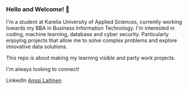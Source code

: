 ### Hello and Welcome! 👋

I'm a student at Karelia University of Applied Sciences, currently working towards my BBA in Business Information Technology. I'm interested in coding, machine learning, database and cyber security. Particularly enjoying projects that allow me to solve complex problems and explore innovative data solutions.

This repo is about making my learning visible and party work projects.

I'm always looking to connect!

LinkedIn [Anssi Laitinen](https://www.linkedin.com/in/anssi-laitinen-93a963269)
<!--
**AnssiIlari/Anssiilari** is a ✨ _special_ ✨ repository because its `README.md` (this file) appears on your GitHub profile.

Here are some ideas to get you started:

- 🔭 I’m currently working on ...
- 🌱 I’m currently learning ...
- 👯 I’m looking to collaborate on ...
- 🤔 I’m looking for help with ...
- 💬 Ask me about ...
- 📫 How to reach me: ...
- 😄 Pronouns: ...
- ⚡ Fun fact: ...
-->
